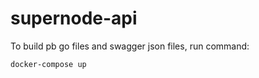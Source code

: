 # supernode-api

To build pb go files and swagger json files, run command:
```shell script
docker-compose up
```